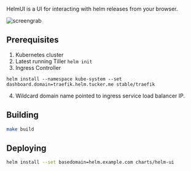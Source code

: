 HelmUI is a UI for interacting with helm releases from your browser.

![screengrab](https://cloud.githubusercontent.com/assets/782143/26421345/fe331490-4082-11e7-8c62-4f5e40bd3d60.png)



## Prerequisites
1. Kubernetes cluster
2. Latest running Tiller `helm init`
3. Ingress Controller
```
helm install --namespace kube-system --set dashboard.domain=traefik.helm.tucker.me stable/traefik
```
4. Wildcard domain name pointed to ingress service load balancer IP.

## Building
```bash
make build
```

## Deploying
```bash
helm install --set basedomain=helm.example.com charts/helm-ui
```

